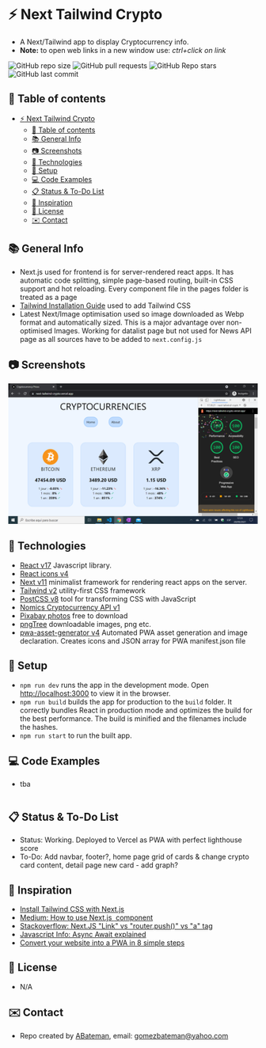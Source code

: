 # :zap: Next Tailwind Crypto

* A Next/Tailwind app to display Cryptocurrency info.
* **Note:** to open web links in a new window use: _ctrl+click on link_

![GitHub repo size](https://img.shields.io/github/repo-size/AndrewJBateman/next-tailwind-crypto?style=plastic)
![GitHub pull requests](https://img.shields.io/github/issues-pr/AndrewJBateman/next-tailwind-crypto?style=plastic)
![GitHub Repo stars](https://img.shields.io/github/stars/AndrewJBateman/next-tailwind-crypto?style=plastic)
![GitHub last commit](https://img.shields.io/github/last-commit/AndrewJBateman/next-tailwind-crypto?style=plastic)

## :page_facing_up: Table of contents

* [:zap: Next Tailwind Crypto](#zap-next-tailwind-crypto)
  * [:page_facing_up: Table of contents](#page_facing_up-table-of-contents)
  * [:books: General Info](#books-general-info)
  * [:camera: Screenshots](#camera-screenshots)
  * [:signal_strength: Technologies](#signal_strength-technologies)
  * [:floppy_disk: Setup](#floppy_disk-setup)
  * [:computer: Code Examples](#computer-code-examples)
  * [:clipboard: Status & To-Do List](#clipboard-status--to-do-list)
  * [:clap: Inspiration](#clap-inspiration)
  * [:file_folder: License](#file_folder-license)
  * [:envelope: Contact](#envelope-contact)

## :books: General Info

* Next.js used for frontend is for server-rendered react apps. It has automatic code splitting, simple page-based routing, built-in CSS support and hot reloading. Every component file in the pages folder is treated as a page
* [Tailwind Installation Guide](https://tailwindcss.com/docs/guides/nextjs) used to add Tailwind CSS
* Latest Next/Image optimisation used so image downloaded as Webp format and automatically sized. This is a major advantage over non-optimised Images. Working for datalist page but not used for News API page as all sources have to be added to `next.config.js`

## :camera: Screenshots

![Example screenshot](./imgs/crypto.png)

## :signal_strength: Technologies

* [React v17](https://reactjs.org/) Javascript library.
* [React icons v4](https://www.npmjs.com/package/react-icons)
* [Next v11](https://nextjs.org/) minimalist framework for rendering react apps on the server.
* [Tailwind v2](https://tailwindcss.com/) utility-first CSS framework
* [PostCSS v8](https://postcss.org/) tool for transforming CSS with JavaScript
* [Nomics Cryptocurrency API v1](https://nomics.com/docs/)
* [Pixabay photos](https://pixabay.com) free to download
* [pngTree](https://pngtree.com/) downloadable images, png etc.
* [pwa-asset-generator v4](https://www.npmjs.com/package/pwa-asset-generator) Automated PWA asset generation and image declaration. Creates icons and JSON array for PWA manifest.json file

## :floppy_disk: Setup

* `npm run dev` runs the app in the development mode. Open [http://localhost:3000](http://localhost:3000) to view it in the browser.
* `npm run build` builds the app for production to the `build` folder. It correctly bundles React in production mode and optimizes the build for the best performance. The build is minified and the filenames include the hashes.
* `npm run start` to run the built app.

## :computer: Code Examples

* tba

```javascript

```

## :clipboard: Status & To-Do List

* Status: Working. Deployed to Vercel as PWA with perfect lighthouse score
* To-Do: Add navbar, footer?, home page grid of cards & change crypto card content, detail page new card - add graph?

## :clap: Inspiration

* [Install Tailwind CSS with Next.js](https://tailwindcss.com/docs/guides/nextjs)
* [Medium: How to use Next.js <Image> component](https://medium.com/eincode/how-to-use-next-js-image-component-dfbf3725b12)
* [Stackoverflow: Next.JS "Link" vs "router.push()" vs "a" tag](https://stackoverflow.com/questions/65086108/next-js-link-vs-router-push-vs-a-tag)
* [Javascript Info: Async Await explained](https://javascript.info/async-await)
* [Convert your website into a PWA in 8 simple steps](https://milindsoorya.site/blog/convert-your-website-into-a-pwa-in-8-simple-steps-next-js-pwa-series-part-2#step-6-edit-your-_documentjs-file)

## :file_folder: License

* N/A

## :envelope: Contact

* Repo created by [ABateman](https://github.com/AndrewJBateman), email: gomezbateman@yahoo.com